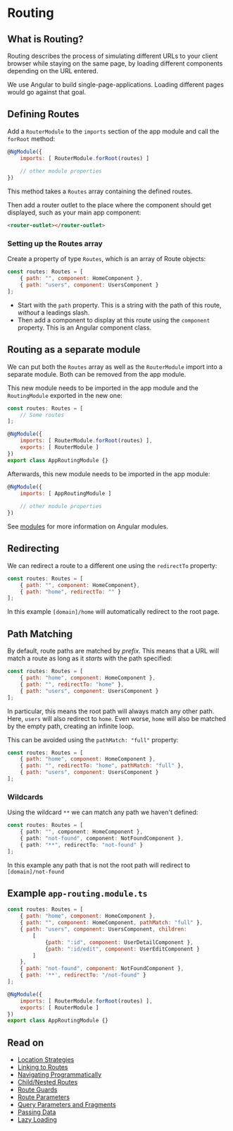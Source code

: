 # Routing

## What is Routing?
Routing describes the process of simulating different URLs to your client browser while staying on the same page, by loading different components depending on the URL entered.

We use Angular to build single-page-applications. Loading different pages would go against that goal.

## Defining Routes
Add a `RouterModule` to the `imports` section of the app module and call the `forRoot` method: 
```js
@NgModule({
    imports: [ RouterModule.forRoot(routes) ]
    
    // other module properties
})
```
This method takes a `Routes` array containing the defined routes.

Then add a router outlet to the place where the component should get displayed, such as your main app component:
```html
<router-outlet></router-outlet>
```

### Setting up the Routes array
Create a property of type `Routes`, which is an array of Route objects:
```js
const routes: Routes = [
    { path: "", component: HomeComponent },
    { path: "users", component: UsersComponent }
];
```
- Start with the `path` property. This is a string with the path of this route, *without* a leadings slash.
- Then add a component to display at this route using the `component` property. This is an Angular component class.

## Routing as a separate module
We can put both the `Routes` array as well as the `RouterModule` import into a separate module. Both can be removed from the app module.

This new module needs to be imported in the app module and the `RoutingModule` exported in the new one:
```js
const routes: Routes = [
    // Some routes
];

@NgModule({
    imports: [ RouterModule.forRoot(routes) ],
    exports: [ RouterModule ]
})
export class AppRoutingModule {}
```
Afterwards, this new module needs to be imported in the app module:
```js
@NgModule({
    imports: [ AppRoutingModule ]
    
    // other module properties
})
```
See [modules](../modules.md) for more information on Angular modules.

## Redirecting
We can redirect a route to a different one using the `redirectTo` property:
```js
const routes: Routes = [
    { path: "", component: HomeComponent},
    { path: "home", redirectTo: "" }
];
```
In this example `[domain]/home` will automatically redirect to the root page.

## Path Matching
By default, route paths are matched by *prefix*. This means that a URL will match a route as long as it *starts* with the path specified:
```js
const routes: Routes = [
    { path: "home", component: HomeComponent },
    { path: "", redirectTo: "home" },
    { path: "users", component: UsersComponent }
];
```
In particular, this means the root path will always match any other path. Here, `users` will also redirect to `home`. Even worse, `home` will also be matched by the empty path, creating an infinite loop.

This can be avoided using the `pathMatch: "full"` property:
```js
const routes: Routes = [
    { path: "home", component: HomeComponent },
    { path: "", redirectTo: "home", pathMatch: "full" },
    { path: "users", component: UsersComponent }
];
```

### Wildcards
Using the wildcard `**` we can match any path we haven't defined:
```ts
const routes: Routes = [
    { path: "", component: HomeComponent },
    { path: "not-found", component: NotFoundComponent },
    { path: "**", redirectTo: "not-found" }
];
```
In this example any path that is not the root path will redirect to `[domain]/not-found`

## Example `app-routing.module.ts`
```js
const routes: Routes = [
    { path: "home", component: HomeComponent },
    { path: "", component: HomeComponent, pathMatch: "full" },
    { path: "users", component: UsersComponent, children: 
        [
            {path: ":id", component: UserDetailComponent },
            {path: ":id/edit", component: UserEditComponent }
        ] 
    },
    { path: "not-found", component: NotFoundComponent },
    { path: '**', redirectTo: "/not-found" }
];

@NgModule({
    imports: [ RouterModule.forRoot(routes) ],
    exports: [ RouterModule ]
})
export class AppRoutingModule {}
```

## Read on
- [Location Strategies](location-strategy.md)
- [Linking to Routes](basic-linking.md)
- [Navigating Programmatically](navigating-programmatically.md)
- [Child/Nested Routes](child-routing.md)
- [Route Guards](guards.md)
- [Route Parameters](route-parameters.md)
- [Query Parameters and Fragments](query-parameters-fragments.md)
- [Passing Data](passing-data.md)
- [Lazy Loading](../modules.md#lazy-loading)